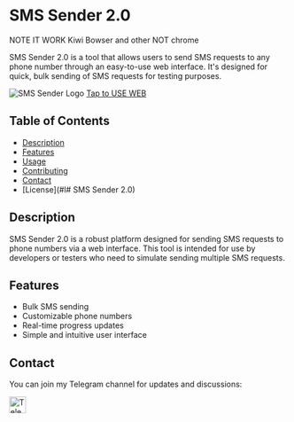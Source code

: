 # SMS Sender 2.0

NOTE IT WORK Kiwi Bowser and other NOT chrome


SMS Sender 2.0 is a tool that allows users to send SMS requests to any phone number through an easy-to-use web interface. It's designed for quick, bulk sending of SMS requests for testing purposes.

![SMS Sender Logo](https://i.postimg.cc/d1LdrL68/IMG-20241223-115503.jpg)
<a href="https://hr-bot1.github.io/testb/" target="_blank">Tap to USE WEB</a>
 

## Table of Contents
- [Description](#description)
- [Features](#features)
- [Usage](#usage)
- [Contributing](#contributing)
- [Contact](#contact)
- [License](#l# SMS Sender 2.0)

## Description
SMS Sender 2.0 is a robust platform designed for sending SMS requests to phone numbers via a web interface. This tool is intended for use by developers or testers who need to simulate sending multiple SMS requests.

## Features
- Bulk SMS sending
- Customizable phone numbers
- Real-time progress updates
- Simple and intuitive user interface
## Contact
You can join my Telegram channel for updates and discussions:

<a href="https://t.me/Termux_Team_BD" target="_blank">
  <img src="https://upload.wikimedia.org/wikipedia/commons/8/82/Telegram_logo.svg" alt="Telegram Channel" width="30"/>
</a>
